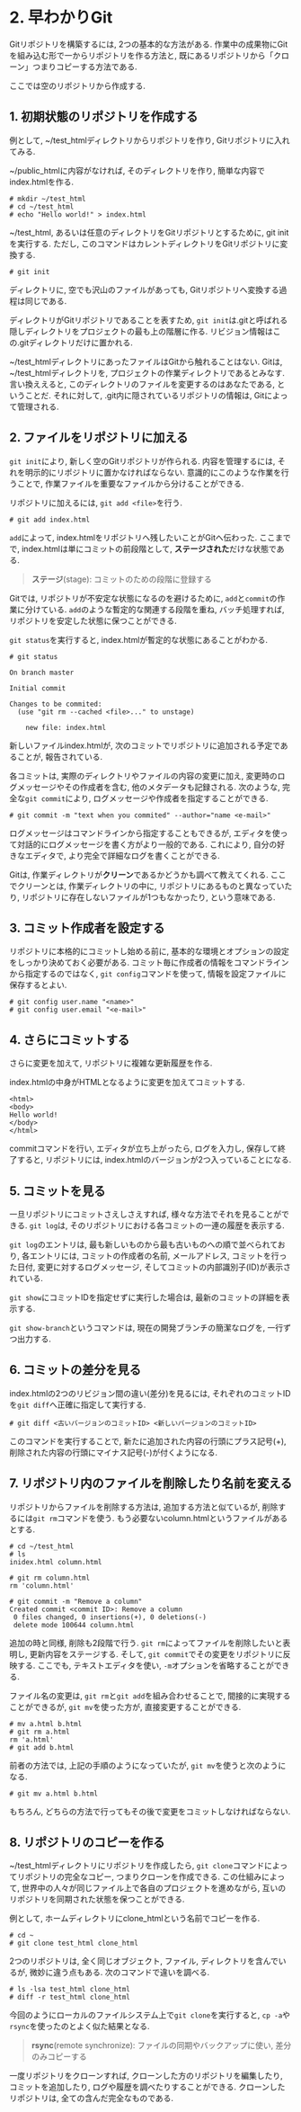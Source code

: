 # **2. 早わかりGit**

Gitリポジトリを構築するには, 2つの基本的な方法がある. 作業中の成果物にGitを組み込む形で一からリポジトリを作る方法と, 既にあるリポジトリから「クローン」つまりコピーする方法である.

ここでは空のリポジトリから作成する.

## **1. 初期状態のリポジトリを作成する**

例として, ~/test_htmlディレクトリからリポジトリを作り, Gitリポジトリに入れてみる.

~/public_htmlに内容がなければ, そのディレクトリを作り, 簡単な内容でindex.htmlを作る.

    # mkdir ~/test_html
    # cd ~/test_html
    # echo "Hello world!" > index.html

~/test_html, あるいは任意のディレクトリをGitリポジトリとするために, git initを実行する. ただし, このコマンドはカレントディレクトリをGitリポジトリに変換する.

    # git init

ディレクトリに, 空でも沢山のファイルがあっても, Gitリポジトリへ変換する過程は同じである.

ディレクトリがGitリポジトリであることを表すため, `git init`は.gitと呼ばれる隠しディレクトリをプロジェクトの最も上の階層に作る. リビジョン情報はこの.gitディレクトリだけに置かれる.

~/test_htmlディレクトリにあったファイルはGitから触れることはない. Gitは, ~/test_htmlディレクトリを, プロジェクトの作業ディレクトリであるとみなす. 言い換ええると, このディレクトリのファイルを変更するのはあなたである, ということだ. それに対して, .git内に隠されているリポジトリの情報は, Gitによって管理される.

## **2. ファイルをリポジトリに加える**

`git init`により, 新しく空のGitリポジトリが作られる. 内容を管理するには, それを明示的にリポジトリに置かなければならない. 意識的にこのような作業を行うことで, 作業ファイルを重要なファイルから分けることができる.

リポジトリに加えるには, `git add <file>`を行う.

    # git add index.html

`add`によって, index.htmlをリポジトリへ残したいことがGitへ伝わった. ここまでで, index.htmlは単にコミットの前段階として, **ステージされた**だけな状態である.

> **ステージ**(stage): コミットのための段階に登録する

Gitでは, リポジトリが不安定な状態になるのを避けるために, `add`と`commit`の作業に分けている. `add`のような暫定的な関連する段階を重ね, バッチ処理すれば, リポジトリを安定した状態に保つことができる.

`git status`を実行すると, index.htmlが暫定的な状態にあることがわかる.

    # git status

    On branch master

    Initial commit

    Changes to be commited:
      (use "git rm --cached <file>..." to unstage)

        new file: index.html

新しいファイルindex.htmlが, 次のコミットでリポジトリに追加される予定であることが, 報告されている.

各コミットは, 実際のディレクトリやファイルの内容の変更に加え, 変更時のログメッセージやその作成者を含む, 他のメタデータも記録される. 次のような, 完全な`git commit`により, ログメッセージや作成者を指定することができる.

    # git commit -m "text when you commited" --author="name <e-mail>"

ログメッセージはコマンドラインから指定することもできるが, エディタを使って対話的にログメッセージを書く方がより一般的である. これにより, 自分の好きなエディタで, より完全で詳細なログを書くことができる.

Gitは, 作業ディレクトリが**クリーン**であるかどうかも調べて教えてくれる. ここでクリーンとは, 作業ディレクトリの中に, リポジトリにあるものと異なっていたり, リポジトリに存在しないファイルが1つもなかったり, という意味である.

## **3. コミット作成者を設定する**

リポジトリに本格的にコミットし始める前に, 基本的な環境とオプションの設定をしっかり決めておく必要がある. コミット毎に作成者の情報をコマンドラインから指定するのではなく, `git config`コマンドを使って, 情報を設定ファイルに保存するとよい.

    # git config user.name "<name>"
    # git config user.email "<e-mail>"

## **4. さらにコミットする**

さらに変更を加えて, リポジトリに複雑な更新履歴を作る.

index.htmlの中身がHTMLとなるように変更を加えてコミットする.

    <html>
    <body>
    Hello world!
    </body>
    </html>

commitコマンドを行い, エディタが立ち上がったら, ログを入力し, 保存して終了すると, リポジトリには, index.htmlのバージョンが2つ入っていることになる.

## **5. コミットを見る**

一旦リポジトリにコミットさえしさえすれば, 様々な方法でそれを見ることができる. `git log`は, そのリポジトリにおける各コミットの一連の履歴を表示する.

`git log`のエントリは, 最も新しいものから最も古いものへの順で並べられており, 各エントリには, コミットの作成者の名前, メールアドレス, コミットを行った日付, 変更に対するログメッセージ, そしてコミットの内部識別子(ID)が表示されている.

`git show`にコミットIDを指定せずに実行した場合は, 最新のコミットの詳細を表示する.

`git show-branch`というコマンドは, 現在の開発ブランチの簡潔なログを, 一行ずつ出力する.

## **6. コミットの差分を見る**

index.htmlの2つのリビジョン間の違い(差分)を見るには, それぞれのコミットIDを`git diff`へ正確に指定して実行する.

    # git diff <古いバージョンのコミットID> <新しいバージョンのコミットID>

このコマンドを実行することで, 新たに追加された内容の行頭にプラス記号(+), 削除された内容の行頭にマイナス記号(-)が付くようになる.

## **7. リポジトリ内のファイルを削除したり名前を変える**

リポジトリからファイルを削除する方法は, 追加する方法と似ているが, 削除するには`git rm`コマンドを使う. もう必要ないcolumn.htmlというファイルがあるとする.

    # cd ~/test_html
    # ls
    inidex.html column.html

    # git rm column.html
    rm 'column.html'

    # git commit -m "Remove a column"
    Created commit <commit ID>: Remove a column
     0 files changed, 0 insertions(+), 0 deletions(-)
     delete mode 100644 column.html

追加の時と同様, 削除も2段階で行う. `git rm`によってファイルを削除したいと表明し, 更新内容をステージする. そして, `git commit`でその変更をリポジトリに反映する. ここでも, テキストエディタを使い, `-m`オプションを省略することができる.

ファイル名の変更は, `git rm`と`git add`を組み合わせることで, 間接的に実現することができるが, `git mv`を使った方が, 直接変更することができる.

    # mv a.html b.html
    # git rm a.html
    rm 'a.html'
    # git add b.html

前者の方法では, 上記の手順のようになっていたが, `git mv`を使うと次のようになる.

    # git mv a.html b.html

もちろん, どちらの方法で行ってもその後で変更をコミットしなければならない.

## **8. リポジトリのコピーを作る**

~/test_htmlディレクトリにリポジトリを作成したら, `git clone`コマンドによってリポジトリの完全なコピー, つまりクローンを作成できる. この仕組みによって, 世界中の人々が同じファイル上で各自のプロジェクトを進めながら, 互いのリポジトリを同期された状態を保つことができる.

例として, ホームディレクトリにclone_htmlという名前でコピーを作る.

    # cd ~
    # git clone test_html clone_html

2つのリポジトリは, 全く同じオブジェクト, ファイル, ディレクトリを含んでいるが, 微妙に違う点もある. 次のコマンドで違いを調べる.

    # ls -lsa test_html clone_html
    # diff -r test_html clone_html

今回のようにローカルのファイルシステム上で`git clone`を実行すると, `cp -a`や`rsync`を使ったのとよく似た結果となる.

> **rsync**(remote synchronize): ファイルの同期やバックアップに使い, 差分のみコピーする

一度リポジトリをクローンすれば, クローンした方のリポジトリを編集したり, コミットを追加したり, ログや履歴を調べたりすることができる. クローンしたリポジトリは, 全ての含んだ完全なものである.
